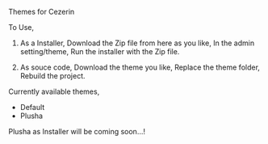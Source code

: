 Themes for Cezerin

To Use,
1. As a Installer,
Download the Zip file from here as you like,
In the admin setting/theme,
Run the installer with the Zip file.

2. As souce code,
Download the theme you like,
Replace the theme folder,
Rebuild the project.

Currently available themes,
- Default
- Plusha

Plusha as Installer will be coming soon...!
